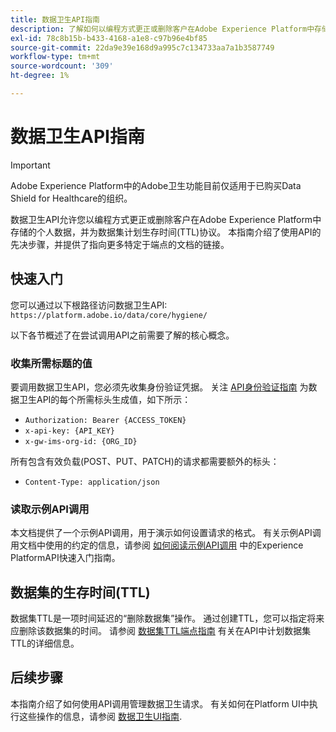 ```yaml
---
title: 数据卫生API指南
description: 了解如何以编程方式更正或删除客户在Adobe Experience Platform中存储的个人数据。
exl-id: 78c8b15b-b433-4168-a1e8-c97b96e4bf85
source-git-commit: 22da9e39e168d9a995c7c134733aa7a1b3587749
workflow-type: tm+mt
source-wordcount: '309'
ht-degree: 1%

---
```


# 数据卫生API指南

>[!IMPORTANT]
>
>Adobe Experience Platform中的Adobe卫生功能目前仅适用于已购买Data Shield for Healthcare的组织。

数据卫生API允许您以编程方式更正或删除客户在Adobe Experience Platform中存储的个人数据，并为数据集计划生存时间(TTL)协议。 本指南介绍了使用API的先决步骤，并提供了指向更多特定于端点的文档的链接。

## 快速入门

您可以通过以下根路径访问数据卫生API: `https://platform.adobe.io/data/core/hygiene/`

以下各节概述了在尝试调用API之前需要了解的核心概念。

### 收集所需标题的值

要调用数据卫生API，您必须先收集身份验证凭据。 关注 [API身份验证指南](../../landing/api-authentication.md) 为数据卫生API的每个所需标头生成值，如下所示：

* `Authorization: Bearer {ACCESS_TOKEN}`
* `x-api-key: {API_KEY}`
* `x-gw-ims-org-id: {ORG_ID}`

所有包含有效负载(POST、PUT、PATCH)的请求都需要额外的标头：

* `Content-Type: application/json`

### 读取示例API调用

本文档提供了一个示例API调用，用于演示如何设置请求的格式。 有关示例API调用文档中使用的约定的信息，请参阅 [如何阅读示例API调用](../../landing/api-guide.md#sample-api) 中的Experience PlatformAPI快速入门指南。

<!-- ## Work orders

A work order is a representation of a data hygiene task that deletes consumer identities from a specific dataset or all datasets. See the [work order endpoint guide](./workorder.md) for details on working with work orders in the API. -->

## 数据集的生存时间(TTL)

数据集TTL是一项时间延迟的“删除数据集”操作。 通过创建TTL，您可以指定将来应删除该数据集的时间。 请参阅 [数据集TTL端点指南](./ttl.md) 有关在API中计划数据集TTL的详细信息。

## 后续步骤

本指南介绍了如何使用API调用管理数据卫生请求。 有关如何在Platform UI中执行这些操作的信息，请参阅 [数据卫生UI指南](../ui/overview.md).
